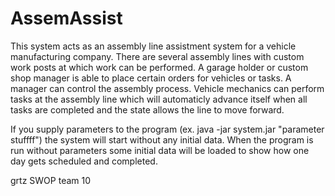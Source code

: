 AssemAssist
===========

This system acts as an assembly line assistment system for a vehicle manufacturing company. There are several assembly lines with custom work posts at which work can be performed. A garage holder or custom shop manager is able to place certain orders for vehicles or tasks. A manager can control the assembly process. Vehicle mechanics can perform tasks at the assembly line which will automaticly advance itself when all tasks are completed and the state allows the line to move forward.

If you supply parameters to the program (ex. java -jar system.jar "parameter stuffff") the system will start without any initial data. 
When the program is run without parameters some initial data will be loaded to show how one day gets scheduled and completed. 

grtz SWOP team 10 
